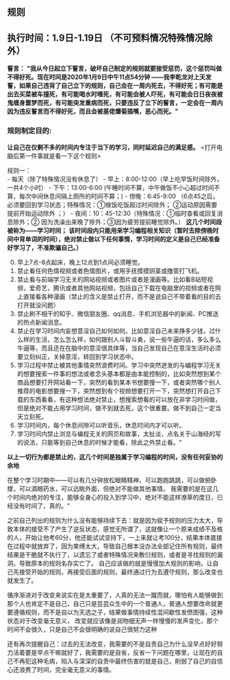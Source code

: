 <fon size="5" face="楷体">

## 规则	
## 执行时间：1.9日-1.19日 （不可预料情况特殊情况除外）

**誓言：**
**"我从今日起立下誓言，破坏自己制定的规则就要接受惩罚，这个惩罚叫做不得好死。现在时间是2020年1月9日中午11点54分钟 ——我李乾龙对上天发誓，如果自己违背了自己立下的规则，自己会在一周内死去，不得好死；有可能是出去买菜被车撞死，有可能喝水时噎死，有可能会被人吓死，有可能会日日夜夜被鬼缠身噩梦而死，有可能突发重病而死，只要违反了立下的誓言，一定会在一周内因为违反誓言而不得好死，而且会被基佬爆菊插嘴，恶心而死。"**
	
### 规则制定目的:
**让自己在仅剩不多的时间内专注于当下的学习，同时延迟自己的满足感。**
<打开电脑后第一件事就是看一下这个规则>

规则一：	
        - 每天（除了特殊情况没有休息了）
	    - 早上：8:00-12:00（早上吃早饭时间除外，一共4个小时）
	    - 下午：13:00-6:00  (午睡时间不算，中午做饭不小心超过时间不算，每次中间休息间隔上厕所的时间不算；)
	    - 傍晚：6:45-9:00 （6点45之后，必须要回到学习状态；特殊情况：①做饭吃饭超过时间除外； ②运动原因需要提前开始运动除外 ；）
	    - 夜间：10：45-12:30（特殊情况：①临时查看或回复消息除外；② 因为洗澡出来晚了除外；③因为疲劳提前睡觉除外。）
**这几个时间段被称为——学习时间；**
**该时间段内只能用来学习编程相关知识（暂时去除傍晚时间中背单词的时间），绝对禁止做以下任何事情，学习时间的定义是自己已经准备好学习了，不准欺骗自己。）**

0. 早上7点-8点起床，晚上12点到1点间必须睡觉。
1. 禁止看任何色情视频或者色情图片，或用手抚摸摸阴茎或撸管打飞机。
2. 禁止看与前端学习无关的网站视频或者图片或者是漫画等。比如看B站短视频，爱奇艺，腾讯或者其他网站视频，包括自己下载在电脑里的视频或者在网上直接看各种漫画（禁止的含义是禁止打开，而不是说自己不带着看的目的去打开就没问题）
3. 禁止刷不相干的知乎、微信朋友圈、qq消息、手机浏览器中的新闻、PC推送的热点新闻消息。
4. 禁止在学习时间内妄想意淫自己如何如何。比如意淫自己未来挣多少钱，过什么样的生活，怎么怎么样，如何跟别人斗智斗勇，说一些牛逼的话，多么多么牛逼等，而且还在在脑中的意淫很具体等，当自己发现自己在意淫生活时必须要立刻纠正，关掉意淫，转回到学习状态中。
5. 学习过程中禁止被其他事情突然浪费时间。学习中突然迸发的与编程学习无关的想要搜索一件事的想法或者念头基本都是由本能控制的，比如突然想到某个商品想要打开网站看一下，突然的看到某本书想要搜一下，或者突然哪个别人推荐的电影想要搜一下，突然想到有个视频想要打开一下，突然想打开自己下载的东西看看，有这种想法绝对禁止，想搜索想看的可以放在非学习时间做，但是绝对不能占用学习时间，做不到就去死，这个很重要。做不到自己一定当天立刻死。
6. 学习时间内，每个休息间隙可以听音乐，休息时间内才可以听。
7. 学习时间内禁止浏览与编程无关的网页和故事，太扯淡，点名关于山海经的写的说法，只能等到自己休息的时候才能看，除此之外禁止看。"	
	
**以上一切行为都是禁止的，这几个时间是独属于学习编程的时间，没有任何妥协的余地**

在整个学习时期中——可以有几分钟放松眼睛精神，可以跑跑跳跳，可以做俯卧撑，可以滴眼药水，可以远眺外面，但绝对不能做其他事情。
我需要的是在这几个时间内绝对的专注，能够全身心的投入到学习中，绝对不能这样潦草的度日，已经没有时间了，真的。"	

之前自己列出的规则为什么没有能够持续下去：就是因为赋予规则的压力太大，导致本体的接受不了产生了逆反状态，感觉无所谓了，这就像让一个原来成绩不及格的人，开始让他考60分，他还能试试坚持下，一上来就让考100分，结果本体直接在过程中就放弃了，因为束缚太大，导致自己根本没办法全部记住所有规则，最终结果是干脆就不执行了，以遗忘了或者特殊情况来敷衍规则，或者是寻找规则的漏洞，导致原本的规则名存实亡了。
自己应该做的就是慢慢加大规则的影响，让自己先接受开始的规则，再接受后面的规则，最终通过行为去遵守规则，那么改变也就发生了。

循序渐进对于改变来说实在是太重要了，人真的无法一蹴而就，哪怕有人能够做到那个人也肯定不是自己，自己只是芸芸众生中的一个普通人，普通人想要改命就更要遵循规则，而不是自以为天选之子，结果做事情持续性混间歇性发愤图强，这种状态对于改变毫无意义，
改变就应该像是润物细无声一样慢慢的发声变化，那个时间不会很久，只是自己不会很明确的说自己很努力这种

还有再次提醒自己：过去的无法改变，我需要的不是自责自己为什么没早点好好努力活着要是早点干嘛就好了，我需要的是自省，反省一下问题在哪里，让现在的自己不再犯这种毛病，陷入与深深的自责中最终伤害的就是自己，削弱了自己的自信心还浪费了时间，完全毫无意义的事情。



</font>
